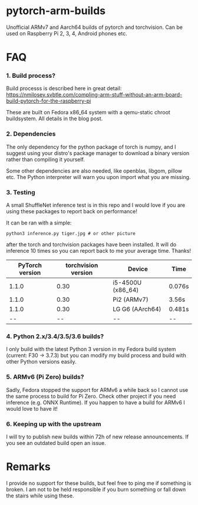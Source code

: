# pytorch-arm-builds

Unofficial ARMv7 and Aarch64 builds of pytorch and torchvision. Can be used on Raspberry Pi 2, 3, 4, Android phones etc.

# FAQ

### 1. Build process?
Build processs is described here in great detail: https://nmilosev.svbtle.com/compling-arm-stuff-without-an-arm-board-build-pytorch-for-the-raspberry-pi

These are built on Fedora x86_64 system with a qemu-static chroot buildsystem. All details in the blog post.

### 2. Dependencies
The only dependency for the python package of torch is numpy, and I suggest using your distro's package manager to download a binary version rather than compiling it yourself.

Some other dependencies are also needed, like openblas, libgom, pillow etc. The Python interpreter will warn you upon import what you are missing.

### 3. Testing
A small ShuffleNet inference test is in this repo and I would love if you are using these packages to report back on performance!

It can be ran with a simple:

```
python3 inference.py tiger.jpg # or other picture
```

after the torch and torchvision packages have been installed. It will do inference 10 times so you can report back to me your average time. Thanks!

PyTorch version| torchvision version  | Device | Time |
|--|--|--|--|
| 1.1.0 | 0.30 | i5-4500U (x86_64) | 0.076s |
| 1.1.0 | 0.30 | Pi2 (ARMv7) | 3.56s |
| 1.1.0 | 0.30 | LG G6 (AArch64) | 0.481s |
|--|--|--|--|

### 4. Python 2.x/3.4/3.5/3.6 builds?

I only build with the latest Python 3 version in my Fedora build system (current: F30 -> 3.7.3) but you can modify my build process and build with other Python versions easily.

### 5. ARMv6 (Pi Zero) builds?

Sadly, Fedora stopped the support for ARMv6 a while back so I cannot use the same process to build for Pi Zero. Check other project if you need inference (e.g. ONNX Runtime). If you happen to have a build for ARMv6 I would love to have it!

### 6. Keeping up with the upstream

I will try to publish new builds within 72h of new release announcements. If you see an outdated build open an issue.

# Remarks

I provide no support for these builds, but feel free to ping me if something is broken. I am not to be held responsible if you burn something or fall down the stairs while using these.
